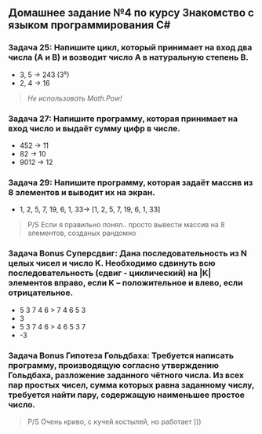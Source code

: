 ## Домашнее задание №4 по курсу Знакомство с языком программирования С#

### Задача 25: Напишите цикл, который принимает на вход два числа (A и B) и возводит число A в натуральную степень B.
* 3, 5 -> 243 (3⁵)
* 2, 4 -> 16
>*Не использовать Math.Pow!*

### Задача 27: Напишите программу, которая принимает на вход число и выдаёт сумму цифр в числе.
* 452 -> 11
* 82 -> 10
* 9012 -> 12

### Задача 29: Напишите программу, которая задаёт массив из 8 элементов и выводит их на экран.
* 1, 2, 5, 7, 19, 6, 1, 33-> [1, 2, 5, 7, 19, 6, 1, 33]
>P/S Если я правильно понял.. просто вывести массив на 8 элементов, созданых рандомно

### Задача Bonus Суперсдвиг: Дана последовательность из N целых чисел и число K. Необходимо сдвинуть всю последовательность (сдвиг - циклический) на |K| элементов вправо, если K – положительное и влево, если отрицательное.
* 5 3 7 4 6 > 7 4 6 5 3
* 3
* 5 3 7 4 6 > 4 6 5 3 7
* -3
  
### Задача Bonus Гипотеза Гольдбаха: Требуется написать программу, производящую согласно утверждению Гольдбаха, разложение заданного чётного числа. Из всех пар простых чисел, сумма которых равна заданному числу, требуется найти пару, содержащую наименьшее простое число.
>P/S Очень криво, с кучей костылей, но работает )))